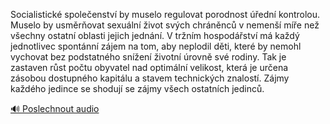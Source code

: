 
Socialistické společenství by muselo regulovat porodnost úřední kontrolou. Muselo by usměrňovat sexuální život svých chráněnců v nemenší míře než všechny ostatní oblasti jejich jednání. V tržním hospodářství má každý jednotlivec spontánní zájem na tom, aby neplodil děti, které by nemohl vychovat bez podstatného snížení životní úrovně své rodiny. Tak je zastaven růst počtu obyvatel nad optimální velikost, která je určena zásobou dostupného kapitálu a stavem technických znalostí. Zájmy každého jedince se shodují se zájmy všech ostatních jedinců.

[🔊 Poslechnout audio](/data/7-paragraphs/audio/chapter_133/para_001-Socialistick-spoleenstv-by-muselo-regulovat-por.mp3)

